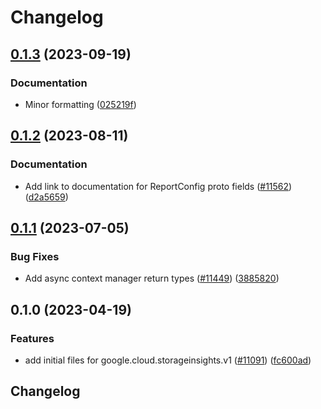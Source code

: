 # Changelog

## [0.1.3](https://github.com/googleapis/google-cloud-python/compare/google-cloud-storageinsights-v0.1.2...google-cloud-storageinsights-v0.1.3) (2023-09-19)


### Documentation

* Minor formatting ([025219f](https://github.com/googleapis/google-cloud-python/commit/025219f5c04803651e20eae4c0186b87608f4db4))

## [0.1.2](https://github.com/googleapis/google-cloud-python/compare/google-cloud-storageinsights-v0.1.1...google-cloud-storageinsights-v0.1.2) (2023-08-11)


### Documentation

* Add link to documentation for ReportConfig proto fields ([#11562](https://github.com/googleapis/google-cloud-python/issues/11562)) ([d2a5659](https://github.com/googleapis/google-cloud-python/commit/d2a5659400567067d9ecd2eeca15211e9e2cbbe0))

## [0.1.1](https://github.com/googleapis/google-cloud-python/compare/google-cloud-storageinsights-v0.1.0...google-cloud-storageinsights-v0.1.1) (2023-07-05)


### Bug Fixes

* Add async context manager return types ([#11449](https://github.com/googleapis/google-cloud-python/issues/11449)) ([3885820](https://github.com/googleapis/google-cloud-python/commit/388582082828e22a517c4f794901ee5dcbc31bd9))

## 0.1.0 (2023-04-19)


### Features

* add initial files for google.cloud.storageinsights.v1 ([#11091](https://github.com/googleapis/google-cloud-python/issues/11091)) ([fc600ad](https://github.com/googleapis/google-cloud-python/commit/fc600adc175d879eb34dda6ef86de28bdb99f27e))

## Changelog
